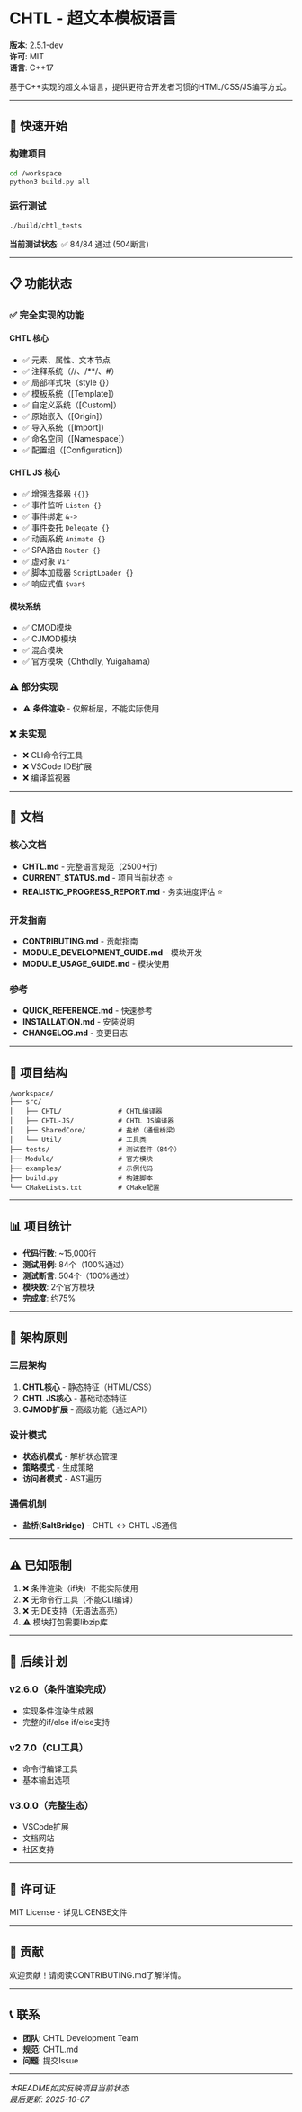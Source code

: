 # CHTL - 超文本模板语言
**版本**: 2.5.1-dev  
**许可**: MIT  
**语言**: C++17

基于C++实现的超文本语言，提供更符合开发者习惯的HTML/CSS/JS编写方式。

---

## 🚀 快速开始

### 构建项目
```bash
cd /workspace
python3 build.py all
```

### 运行测试
```bash
./build/chtl_tests
```

**当前测试状态**: ✅ 84/84 通过 (504断言)

---

## 📋 功能状态

### ✅ 完全实现的功能

#### CHTL 核心
- ✅ 元素、属性、文本节点
- ✅ 注释系统（//、/**/、#）
- ✅ 局部样式块（style {}）
- ✅ 模板系统（[Template]）
- ✅ 自定义系统（[Custom]）
- ✅ 原始嵌入（[Origin]）
- ✅ 导入系统（[Import]）
- ✅ 命名空间（[Namespace]）
- ✅ 配置组（[Configuration]）

#### CHTL JS 核心
- ✅ 增强选择器 `{{}}`
- ✅ 事件监听 `Listen {}`
- ✅ 事件绑定 `&->`
- ✅ 事件委托 `Delegate {}`
- ✅ 动画系统 `Animate {}`
- ✅ SPA路由 `Router {}`
- ✅ 虚对象 `Vir`
- ✅ 脚本加载器 `ScriptLoader {}`
- ✅ 响应式值 `$var$`

#### 模块系统
- ✅ CMOD模块
- ✅ CJMOD模块
- ✅ 混合模块
- ✅ 官方模块（Chtholly, Yuigahama）

### ⚠️ 部分实现
- ⚠️ **条件渲染** - 仅解析层，不能实际使用

### ❌ 未实现
- ❌ CLI命令行工具
- ❌ VSCode IDE扩展
- ❌ 编译监视器

---

## 📖 文档

### 核心文档
- **CHTL.md** - 完整语言规范（2500+行）
- **CURRENT_STATUS.md** - 项目当前状态 ⭐
- **REALISTIC_PROGRESS_REPORT.md** - 务实进度评估 ⭐

### 开发指南
- **CONTRIBUTING.md** - 贡献指南
- **MODULE_DEVELOPMENT_GUIDE.md** - 模块开发
- **MODULE_USAGE_GUIDE.md** - 模块使用

### 参考
- **QUICK_REFERENCE.md** - 快速参考
- **INSTALLATION.md** - 安装说明
- **CHANGELOG.md** - 变更日志

---

## 🔨 项目结构

```
/workspace/
├── src/
│   ├── CHTL/              # CHTL编译器
│   ├── CHTL-JS/           # CHTL JS编译器
│   ├── SharedCore/        # 盐桥（通信桥梁）
│   └── Util/              # 工具类
├── tests/                 # 测试套件（84个）
├── Module/                # 官方模块
├── examples/              # 示例代码
├── build.py               # 构建脚本
└── CMakeLists.txt         # CMake配置
```

---

## 📊 项目统计

- **代码行数**: ~15,000行
- **测试用例**: 84个（100%通过）
- **测试断言**: 504个（100%通过）
- **模块数**: 2个官方模块
- **完成度**: 约75%

---

## 🎯 架构原则

### 三层架构
1. **CHTL核心** - 静态特征（HTML/CSS）
2. **CHTL JS核心** - 基础动态特征
3. **CJMOD扩展** - 高级功能（通过API）

### 设计模式
- **状态机模式** - 解析状态管理
- **策略模式** - 生成策略
- **访问者模式** - AST遍历

### 通信机制
- **盐桥(SaltBridge)** - CHTL ↔ CHTL JS通信

---

## ⚠️ 已知限制

1. ❌ 条件渲染（if块）不能实际使用
2. ❌ 无命令行工具（不能CLI编译）
3. ❌ 无IDE支持（无语法高亮）
4. ⚠️ 模块打包需要libzip库

---

## 🚀 后续计划

### v2.6.0（条件渲染完成）
- 实现条件渲染生成器
- 完整的if/else if/else支持

### v2.7.0（CLI工具）
- 命令行编译工具
- 基本输出选项

### v3.0.0（完整生态）
- VSCode扩展
- 文档网站
- 社区支持

---

## 📄 许可证

MIT License - 详见LICENSE文件

---

## 👥 贡献

欢迎贡献！请阅读CONTRIBUTING.md了解详情。

---

## 📞 联系

- **团队**: CHTL Development Team
- **规范**: CHTL.md
- **问题**: 提交Issue

---

*本README如实反映项目当前状态*  
*最后更新: 2025-10-07*
